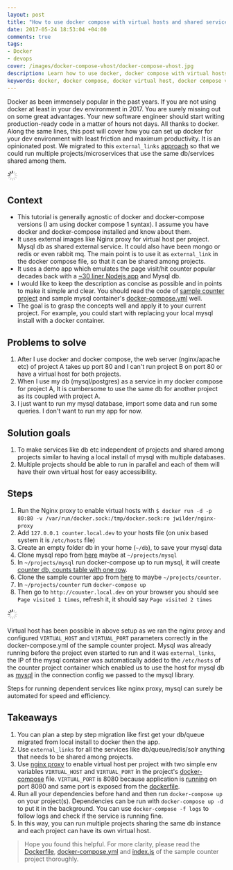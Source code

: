 ```yaml
---
layout: post
title: "How to use docker compose with virtual hosts and shared services (like db) for dev environment"
date: 2017-05-24 18:53:04 +04:00
comments: true
tags:
- Docker
- devops
cover: /images/docker-compose-vhost/docker-compose-vhost.jpg
description: Learn how to use docker, docker compose with virtual hosts and shared services like a database on your dev environment easily.
keywords: docker, docker compose, docker virtual host, docker compose virtual host
---
```


Docker as been immensely popular in the past years. If you are not using docker at least in your dev environment in 2017. You are surely missing out on some great advantages. Your new software engineer should start writing production-ready code in a matter of hours not days. All thanks to docker.  Along the same lines, this post will cover how you can set up docker for your dev environment with least friction and maximum productivity. It is an opinionated post. We migrated to this `external_links` [approach](https://docs.docker.com/compose/compose-file/#externallinks) so that we could run multiple projects/microservices that use the same db/services shared among them.

<img class="center" src="/images/generic/loading.gif" data-echo="/images/docker-compose-vhost/docker-compose-vhost.jpg" title="Docker compose with vhost and shared services" alt="Docker compose with vhost and shared services">

<!-- more -->

##  Context

* This tutorial is generally agnostic of docker and docker-compose versions (I am using docker compose 1 syntax). I assume you have docker and docker-compose installed and know about them.
* It uses external images like Nginx proxy for virtual host per project. Mysql db as shared external service. It could also have been mongo or redis or even rabbit mq. The main point is to use it as `external_link` in the docker compose file, so that it can be shared among projects.
* It uses a demo app which emulates the page visit/hit counter popular decades back with a [~30 liner Nodejs app](https://github.com/geshan/counter/blob/master/index.js) and Mysql db.
* I would like to keep the description as concise as possible and in points to make it simple and clear. You should read the code of [sample counter project](https://github.com/geshan/counter) and sample mysql container's [docker-compose.yml](https://github.com/geshan/sample-mysql/blob/master/docker-compose.yml) well.
* The goal is to grasp the concepts well and apply it to your current project. For example, you could start with replacing your local mysql install with a docker container.

## Problems to solve

1. After I use docker and docker compose, the web server (nginx/apache etc) of project A takes up port 80 and I can't run project B on port 80 or have a virtual host for both projects.
1. When I use my db (mysql/postgres) as a service in my docker compose for project A, It is cumbersome to use the same db for another project as its coupled with project A.
1. I just want to run my mysql database, import some data and run some queries. I don't want to run my app for now.

## Solution goals

1. To make services like db etc independent of projects and shared among projects similar to having a local install of mysql with multiple databases.
1. Multiple projects should be able to run in parallel and each of them will have their own virtual host for easy accessibility.

## Steps
 
1. Run the Nginx proxy to enable virtual hosts with `$ docker run -d -p 80:80 -v /var/run/docker.sock:/tmp/docker.sock:ro jwilder/nginx-proxy`
1. Add `127.0.0.1 counter.local.dev` to your hosts file (on unix based system it is `/etc/hosts` file)
1. Create an empty folder db in your home (`~/db`), to save your mysql data
1. Clone mysql repo from [here](https://github.com/geshan/sample-mysql) maybe at `~/projects/mysql`
1. In `~/projects/mysql` run docker-compose up to run mysql, it will create [counter db, counts table with one row](https://github.com/geshan/sample-mysql/blob/master/init-dump/counter.sql).
1. Clone the sample counter app from [here](https://github.com/geshan/counter) to maybe `~/projects/counter`.
1. In `~/projects/counter` run `docker-compose up`
1. Then go to `http://counter.local.dev` on your browser you should see `Page visited 1 times`, refresh it, it should say `Page visited 2 times`

<img class="center" src="/images/generic/loading.gif" data-echo="/images/docker-compose-vhost/page-visited.png" title="All working you should see this" alt="All working you should see this">

Virtual host has been possible in above setup as we ran the nginx proxy and configured `VIRTUAL_HOST` and `VIRTUAL_PORT` parameters correctly in the docker-compose.yml of the sample counter project. Mysql was already running before the project even started to run and it was `external_links`, the IP of the mysql container was automatically added to the `/etc/hosts` of the counter project container which enabled us to use the host for mysql db as [mysql](https://github.com/geshan/counter/blob/master/index.js#L4) in the connection config we passed to the mysql library.

Steps for running dependent services like nginx proxy, mysql can surely be automated for speed and efficiency.

## Takeaways

1. You can plan a step by step migration like first get your db/queue migrated from local install to docker then the app.
1. Use `external_links` for all the services like db/queue/redis/solr anything that needs to be shared among projects.
1. Use [nginx proxy](https://github.com/jwilder/nginx-proxy) to enable virtual host per project with two simple env variables `VIRTUAL_HOST` and `VIRTUAL_PORT` in the project's [docker-compose](https://github.com/geshan/counter/blob/master/docker-compose.yml#L8-L9) file. `VIRTUAL_PORT` is 8080 because application is [running](https://github.com/geshan/counter/blob/master/index.js#L27) on port 8080 and same port is exposed from the [dockerfile](https://github.com/geshan/counter/blob/master/Dockerfile#L10).
1. Run all your dependencies before hand and then run `docker-compose up` on your project(s). Dependencies can be run with `docker-compose up -d` to put it in the background. You can use `docker-compose -f logs` to follow logs and check if the service is running fine.
1. In this way, you can run multiple projects sharing the same db instance and each project can have its own virtual host.

> Hope you found this helpful. For more clarity, please read the [Dockerfile](https://github.com/geshan/counter/blob/master/Dockerfile), [docker-compose.yml](https://github.com/geshan/counter/blob/master/docker-compose.yml) and [index.js](https://github.com/geshan/counter/blob/master/index.js) of the sample counter project thoroughly.

